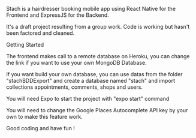 Stach is a hairdresser booking mobile app using React Native for the Frontend and ExpressJS for the Backend.

It's a draft project resulting from a group work. Code is working but hasn't been factored and cleaned.

Getting Started

The frontend makes call to a remote database on Heroku, you can change the link if you want to use your own MongoDB Database.

If you want build your own database, you can use datas from the folder "stachBDDExport" and create a database named "stach" and import collections appointments, comments, shops and users.

You will need Expo to start the project with "expo start" command

You will need to change the Google Places Autocomplete API key by your own to make this feature work.

Good coding and have fun !
